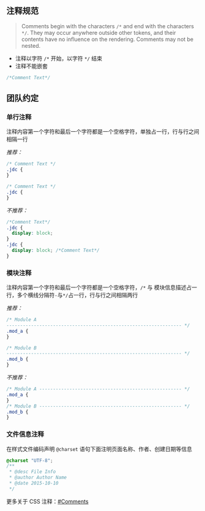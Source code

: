 ## 注释规范

> Comments begin with the characters `/*` and end with the characters `*/`. They may occur anywhere outside other tokens, and their contents have no influence on the rendering. Comments may not be nested.

- 注释以字符 `/*` 开始，以字符 `*/` 结束
- 注释不能嵌套

```css
/*Comment Text*/
```

## 团队约定

### 单行注释

注释内容第一个字符和最后一个字符都是一个空格字符，单独占一行，行与行之间相隔一行

_推荐：_

```css
/* Comment Text */
.jdc {
}

/* Comment Text */
.jdc {
}
```

_不推荐：_

```css
/*Comment Text*/
.jdc {
  display: block;
}
.jdc {
  display: block; /*Comment Text*/
}
```

### 模块注释

注释内容第一个字符和最后一个字符都是一个空格字符，`/*` 与 模块信息描述占一行，多个横线分隔符`-`与`*/`占一行，行与行之间相隔两行

_推荐：_

```css
/* Module A
---------------------------------------------------------------- */
.mod_a {
}

/* Module B
---------------------------------------------------------------- */
.mod_b {
}
```

_不推荐：_

```css
/* Module A ---------------------------------------------------- */
.mod_a {
}
/* Module B ---------------------------------------------------- */
.mod_b {
}
```

### 文件信息注释

在样式文件编码声明 `@charset` 语句下面注明页面名称、作者、创建日期等信息

```css
@charset "UTF-8";
/**
 * @desc File Info
 * @author Author Name
 * @date 2015-10-10
 */
```

更多关于 CSS 注释：[#Comments](http://www.w3.org/TR/2011/REC-CSS2-20110607/syndata.html#comments)
